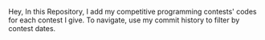 Hey, In this Repository, I add my competitive programming contests' codes for each contest I give. To navigate, use my commit history to filter by contest dates.
